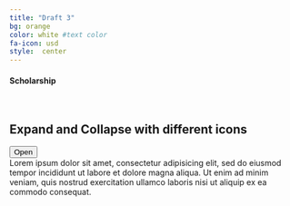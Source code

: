 ```yaml
---
title: "Draft 3"
bg: orange
color: white #text color
fa-icon: usd
style:  center
---
```

#### Scholarship 
&nbsp;

<div class="container">
  <h2>Expand and Collapse with different icons</h2>
    <button type="button" class="btn btn-success" data-toggle="collapse" data-target="#demo">
      <span class="glyphicon glyphicon-collapse-down"></span> Open
    </button>
  <div id="demo" class="collapse">
    Lorem ipsum dolor sit amet, consectetur adipisicing elit,
    sed do eiusmod tempor incididunt ut labore et dolore magna aliqua. Ut enim ad minim veniam,
    quis nostrud exercitation ullamco laboris nisi ut aliquip ex ea commodo consequat.
  </div>
</div>

<script>
$(document).ready(function(){
  $("#demo").on("hide.bs.collapse", function(){
    $(".btn").html('<span class="glyphicon glyphicon-collapse-down"></span> Open');
  });
  $("#demo").on("show.bs.collapse", function(){
    $(".btn").html('<span class="glyphicon glyphicon-collapse-up"></span> Close');
  });
});
</script>

</body>
</html>
